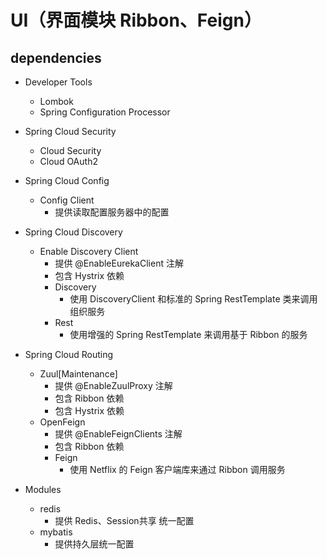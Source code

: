 # UI（界面模块 Ribbon、Feign）

## dependencies

- Developer Tools
    - Lombok
    - Spring Configuration Processor

- Spring Cloud Security
    - Cloud Security
    - Cloud OAuth2

- Spring Cloud Config
    - Config Client
        - 提供读取配置服务器中的配置

- Spring Cloud Discovery
    - Enable Discovery Client
        - 提供 @EnableEurekaClient 注解
        - 包含 Hystrix 依赖
        - Discovery
            - 使用 DiscoveryClient 和标准的 Spring RestTemplate 类来调用组织服务
        - Rest
            - 使用增强的 Spring RestTemplate 来调用基于 Ribbon 的服务

- Spring Cloud Routing
    - Zuul[Maintenance]
        - 提供 @EnableZuulProxy 注解
        - 包含 Ribbon 依赖
        - 包含 Hystrix 依赖
    - OpenFeign
        - 提供 @EnableFeignClients 注解
        - 包含 Ribbon 依赖
        - Feign
            - 使用 Netflix 的 Feign 客户端库来通过 Ribbon 调用服务

- Modules
    - redis
        - 提供 Redis、Session共享 统一配置
    - mybatis
        - 提供持久层统一配置
